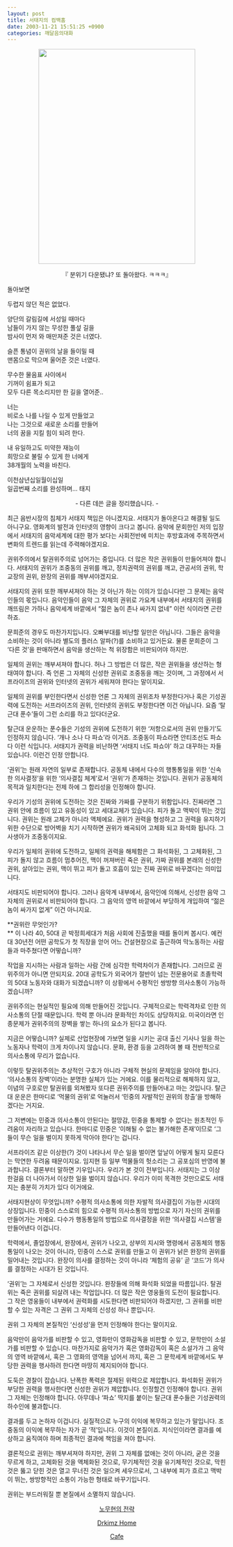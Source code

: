 ```yaml
---
layout: post
title: 서태지의 컴백홈
date: 2003-11-21 15:51:25 +0900
categories: 깨달음의대화
---
```

<p align="center">
  <img src="http://drkimz.com/technote/board/KDR/upimg/1069395417.jpg" width="360" height="494" border="0" />
</p>

<p align="center">
  『 분위기 다운됐냐? 또 돌아왔다. ㅋㅋㅋ』
</p>돌아보면 

  
두렵지 않던 적은 없었다. 

양단의 갈림길에 서성일 때마다   
남들이 가지 않는 무성한 풀섶 길을   
밤사이 먼저 와 매만져준 것은 너였다. 

슬픈 통념이 권위의 날을 들이밀 때   
맨몸으로 막으며 울어준 것은 너였다. 

무수한 물음표 사이에서   
기꺼이 쉼표가 되고   
모두 다른 목소리지만 한 길을 열어준.. 

너는   
비로소 나를 나일 수 있게 만들었고   
나는 그것으로 새로운 소리를 만들어   
너의 꿈을 지킬 힘이 되려 한다. 

내 유일하고도 미약한 재능이   
희망으로 불릴 수 있게 한 너에게   
38개월의 노력을 바친다. 

이천삼년십일월이십일   
일곱번째 소리를 완성하며... 태지 

<p align="center">
  - 다른 데쓴 글을 정리했습니다. -
</p>

최근 음반시장의 침체가 서태지 책임은 아니겠지요. 서태지가 돌아온다고 해결될 일도 아니구요. 영화계의 발전과 인터넷의 영향이 크다고 봅니다. 음악에 문회한인 저의 입장에서 서태지의 음악세계에 대한 평가 보다는 사회전반에 미치는 후방효과에 주목하면서 변화의 트렌드를 읽는데 주력해야겠지요. 

권위주의에서 탈권위주의로 넘어가는 중입니다. 더 많은 작은 권위들이 만들어져야 합니다. 서태지의 권위가 조중동의 권위를 깨고, 정치권력의 권위를 깨고, 관공서의 권위, 학교장의 권위, 완장의 권위를 깨부셔야겠지요.

서태지의 권위 또한 깨부셔져야 하는 것 아닌가 하는 이의가 있습니다만 그 문제는 음악인들의 몫입니다. 음악인들이 음악 그 자체의 권위로 가요계 내부에서 서태지의 권위를 깨뜨림은 가하나 음악세계 바깥에서 “젊은 놈이 존나 싸가지 없네” 이런 식이라면 곤란하죠.

문희준의 경우도 마찬가지입니다. 오빠부대를 비난할 일만은 아닙니다. 그들은 음악을 소비하는 것이 아니라 별도의 플러스 알파(?)를 소비하고 있거든요. 물론 문희준이 그 ‘다른 것’을 판매하면서 음악을 생산하는 척 위장함은 비판되어야 하지만.

일체의 권위는 깨부셔져야 합니다. 허나 그 방법은 더 많은, 작은 권위들을 생산하는 형태여야 합니다. 즉 언론 그 자체의 신성한 권위로 조중동을 깨는 것이며, 그 과정에서 서프라이즈의 권위와 인터넷의 권위가 세워져야 한다는 말이지요. 

일체의 권위를 부인한다면서 신성한 언론 그 자체의 권위조차 부정한다거나 혹은 기성권력에 도전하는 서프라이즈의 권위, 인터넷의 권위도 부정한다면 이건 아닙니다. 요즘 ‘탈근대 푼수’들이 그런 소리를 하고 있다더군요. 

탈근대 운운하는 푼수들은 기성의 권위에 도전하기 위한 ‘저항으로서의 권위 만들기’도 인정하지 않습니다. ‘개나 소나 다 파쇼’라 이거죠. 조중동이 파쇼라면 안티조선도 파쇼다 이런 식입니다. 서태지가 권력을 비난하면 ‘서태지 너도 파쇼야’ 하고 대꾸하는 자들 있습니다. 이런건 인정 안합니다. 

‘권위’는 원래 자연의 일부로 존재합니다. 공동체 내에서 다수의 행통통일을 위한 ‘신속한 의사결정’을 위한 ‘의사결집 체계’로서 ‘권위’가 존재하는 것입니다. 권위가 공동체의 목적과 일치한다는 전제 하에 그 합리성을 인정해야 합니다. 

우리가 기성의 권위에 도전하는 것은 진짜와 가짜를 구분하기 위함입니다. 진짜라면 그 권위 안에 흐름이 있고 유동성이 있고 세대교체가 있습니다. 피가 돌고 맥박이 뛰는 것입니다. 권위는 원래 고체가 아니라 액체에요. 권위가 권력을 형성하고 그 권력을 유지하기 위한 수단으로 방어벽을 치기 시작하면 권위가 왜곡되어 고체화 되고 화석화 됩니다. 그 사생아가 조중동이지요. 

우리가 일체의 권위에 도전하고, 일체의 권력을 해체함은 그 화석화된, 그 고체화된, 그 피가 돌지 않고 흐름이 멈추어진, 맥이 꺼져버린 죽은 권위, 가짜 권위를 본래의 신성한 권위, 살아있는 권위, 맥이 뛰고 피가 돌고 호흡이 있는 진짜 권위로 바꾸겠다는 의미입니다. 

서태지도 비판되어야 합니다. 그러나 음악계 내부에서, 음악인에 의해서, 신성한 음악 그 자체의 권위로서 비판되어야 합니다. 그 음악의 영역 바깥에서 부당하게 개입하여 “젊은 놈이 싸가지 없게” 이건 아니지요. 

**권위란 무엇인가?  
** 이 나라 40, 50대 곧 박정희세대가 처음 사회에 진출했을 때를 돌이켜 봅시다. 예컨대 30년전 어떤 공학도가 첫 직장을 얻어 어느 건설현장으로 출근하여 막노동하는 사람들과 마주쳤다면 어떻습니까? 

작업을 지시하는 사람과 일하는 사람 간에 심각한 학력차이가 존재합니다. 그러므로 권위주의가 아니면 안되지요. 20대 공학도가 외국어가 절반이 넘는 전문용어로 초졸학력의 50대 노동자와 대화가 되겠습니까? 이 상황에서 수평적인 쌍방향 의사소통이 가능하겠습니까? 

권위주의는 현실적인 필요에 의해 만들어진 것입니다. 구체적으로는 학력격차로 인한 의사소통의 단절 때문입니다. 학력 뿐 아니라 문화적인 차이도 상당하지요. 미국이라면 인종문제가 권위주의의 장벽을 쌓는 하나의 요소가 된다고 봅니다. 

지금은 어떻습니까? 실제로 산업현장에 가보면 일을 시키는 공대 출신 기사나 일을 하는 노동자나 학력이 크게 차이나지 않습니다. 문화, 환경 등을 고려하여 볼 때 전반적으로 의사소통에 무리가 없습니다. 

이렇듯 탈권위주의는 추상적인 구호가 아니라 구체적 현실의 문제임을 알아야 합니다. ‘의사소통의 장벽’이라는 분명한 실체가 있는 거에요. 이를 물리적으로 해체하지 않고, 이념의 구호로만 탈권위를 외쳐봤자 또다른 권위주의를 만들어내고 마는 것입니다. 탈근대 운운은 한마디로 ‘먹물의 권위’로 억눌러서 ‘민중의 자발적인 권위의 창출’을 방해하겠다는 거지요. 

그 저변에는 민중과 의사소통이 안된다는 절망감, 민중을 통제할 수 없다는 원초적인 두려움이 자리하고 있습니다. 한마디로 민중은 ‘이해될 수 없는 불가해한 존재’이므로 ‘그들이 무슨 일을 벌이지 못하게 막아야 한다’는 겁니다. 

서프라이즈 같은 이상한(?) 것이 나타나서 무슨 일을 벌이면 앞날이 어떻게 될지 모른다는 막연한 두려움 때문이지요. 임지현 등 일부 먹물들의 헛소리는 그 공포심의 반영에 불과합니다. 결론부터 말하면 기우입니다. 우리가 본 것이 전부입니다. 서태지는 그 이상 한걸음 더 나아가서 이상한 일을 벌이지 않습니다. 우리가 이미 목격한 것만으로도 서태지는 충분히 가치가 있다 이거에요.

서태지현상이 무엇입니까? 수평적 의사소통에 의한 자발적 의사결집이 가능한 시대의 상징입니다. 민중이 스스로의 힘으로 수평적 의사소통의 방법으로 자기 자신의 권위를 만들어가는 거에요. 다수가 행동통일의 방법으로 의사결정을 위한 ‘의사결집 시스템’을 만들어낸다 이겁니다. 

학력에서, 졸업장에서, 완장에서, 권위가 나오고, 상부의 지시와 명령에서 공동체의 행동통일이 나오는 것이 아니라, 민중이 스스로 권위를 만들고 이 권위가 낡은 완장의 권위를 밀어내는 것입니다. 완장이 의사를 결정하는 것이 아니라 ‘체험의 공유’ 곧 ‘코드’가 의사를 결정하는 시대가 된 것입니다. 

‘권위’는 그 자체로서 신성한 것입니다. 완장들에 의해 화석화 되었을 따름입니다. 탈권위는 죽은 권위를 되살려 내는 작업입니다. 더 많은 작은 영웅들의 도전이 필요합니다. 그 작은 영웅들이 내부에서 권력화를 시도한다면 비판되어야 하겠지만, 그 권위를 비판할 수 있는 자격은 그 권위 그 자체의 신성성 하나 뿐입니다. 

권위 그 자체의 본질적인 ‘신성성’을 먼저 인정해야 한다는 말이지요.

음악만이 음악가를 비판할 수 있고, 영화만이 영화감독을 비판할 수 있고, 문학만이 소설가를 비판할 수 있습니다. 마찬가지로 음악가가 혹은 영화감독이 혹은 소설가가 그 음악의 영역 바깥에서, 혹은 그 영화의 영역을 넘어서 까지, 혹은 그 문학세계 바깥에서도 부당한 권력을 행사하려 한다면 마땅히 제지되어야 합니다. 

도둑은 경찰이 잡습니다. 난폭한 폭력은 절제된 위력으로 제압합니다. 화석화된 권위가 부당한 권력을 행사한다면 신성한 권위가 제압합니다. 인정할건 인정해야 합니다. 권위 그 자체는 인정해야 합니다. 아무데나 ‘파쇼’ 딱지를 붙이는 탈근대 푼수들은 기성권력의 하수인에 불과합니다. 

결과를 두고 논하자 이겁니다. 실질적으로 누구의 이익에 복무하고 있는가 말입니다. 조중동의 이익에 복무하는 자가 곧 ‘적’입니다. 이것이 본질이죠. 지식인이라면 결과를 예상하고 움직여야 하며 최종적인 결과에 책임을 져야 합니다. 

결론적으로 권위는 깨부셔져야 하지만, 권위 그 자체를 없애는 것이 아니라, 굳은 것을 무르게 하고, 고체화된 것을 액체화된 것으로, 무기체적인 것을 유기체적인 것으로, 막힌 것은 뚫고 닫힌 것은 열고 무너진 것은 일으켜 세우므로서, 그 내부에 피가 흐르고 맥박이 뛰는, 쌍방향적인 소통이 가능한 형태로 바꾸기입니다. 

권위는 부드러워질 뿐 본질에서 소멸하지 않습니다. 

<p align="center">
  <a href="http://drkimz.com/technote/main.cgi?board=kimgu" target="new">노무현의 전략</a>
</p>

<p align="center">
  <a href="http:///" target="new">Drkimz Home</a>
</p>

<p align="center">
  <a href="http://cafe.daum.net/drkims" target="new">Cafe</a>
</p>